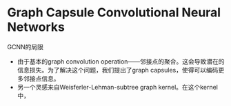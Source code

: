 # Graph Capsule Convolutional Neural Networks

GCNN的局限

- 由于基本的graph convolution operation——邻接点的聚合。这会导致潜在的信息损失。为了解决这个问题，我们提出了graph capsules，使得可以编码更多邻接点信息。
- 另一个灵感来自Weisferler-Lehman-subtree graph kernel。在这个kernel中，
